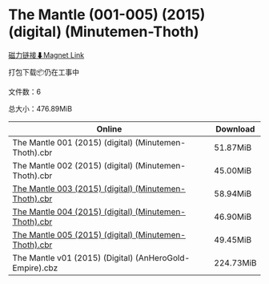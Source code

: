 # The Mantle (001-005) (2015) (digital) (Minutemen-Thoth)

[磁力链接⬇Magnet Link](magnet:?xt=urn:btih:618aa8049a9d6fa07ff07c13f0c6b993b3fbaf0e&dn=The%20Mantle%20%28001-005%29%20%282015%29%20%28digital%29%20%28Minutemen-Thoth%29)

打包下载📦仍在工事中

文件数：6

总大小：476.89MiB

Online | Download
--- | ---
The Mantle 001 (2015) (digital) (Minutemen-Thoth).cbr | 51.87MiB
The Mantle 002 (2015) (digital) (Minutemen-Thoth).cbr | 45.00MiB
[The Mantle 003 (2015) (digital) (Minutemen-Thoth).cbr](https://github.com/alicewish/markdown/blob/master/comic/Mantle-003-2015-digital-Minutemen-Thoth-cbr.md) | 58.94MiB
[The Mantle 004 (2015) (digital) (Minutemen-Thoth).cbr](https://github.com/alicewish/markdown/blob/master/comic/Mantle-004-2015-digital-Minutemen-Thoth-cbr.md) | 46.90MiB
[The Mantle 005 (2015) (digital) (Minutemen-Thoth).cbr](https://github.com/alicewish/markdown/blob/master/comic/Mantle-005-2015-digital-Minutemen-Thoth-cbr.md) | 49.45MiB
The Mantle v01 (2015) (Digital) (AnHeroGold-Empire).cbz | 224.73MiB